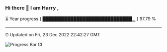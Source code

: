 ### Hi there 👋 I am Harry , 

⏳ Year progress { █████████████████████████████▁ } 97.79 %

---

⏰ Updated on Fri, 23 Dec 2022 22:42:27 GMT

![Progress Bar CI](https://github.com/duykhang68/duykhang68/workflows/Progress%20Bar%20CI/badge.svg)
